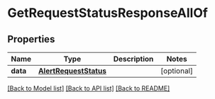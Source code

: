 # GetRequestStatusResponseAllOf

## Properties
Name | Type | Description | Notes
------------ | ------------- | ------------- | -------------
**data** | [**AlertRequestStatus**](AlertRequestStatus.md) |  | [optional] 

[[Back to Model list]](../README.md#documentation-for-models) [[Back to API list]](../README.md#documentation-for-api-endpoints) [[Back to README]](../README.md)


